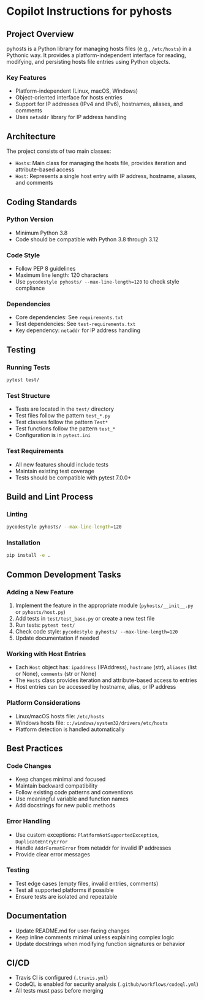 # Copilot Instructions for pyhosts

## Project Overview

pyhosts is a Python library for managing hosts files (e.g., `/etc/hosts`) in a Pythonic way. It provides a platform-independent interface for reading, modifying, and persisting hosts file entries using Python objects.

### Key Features
- Platform-independent (Linux, macOS, Windows)
- Object-oriented interface for hosts entries
- Support for IP addresses (IPv4 and IPv6), hostnames, aliases, and comments
- Uses `netaddr` library for IP address handling

## Architecture

The project consists of two main classes:
- `Hosts`: Main class for managing the hosts file, provides iteration and attribute-based access
- `Host`: Represents a single host entry with IP address, hostname, aliases, and comments

## Coding Standards

### Python Version
- Minimum Python 3.8
- Code should be compatible with Python 3.8 through 3.12

### Code Style
- Follow PEP 8 guidelines
- Maximum line length: 120 characters
- Use `pycodestyle pyhosts/ --max-line-length=120` to check style compliance

### Dependencies
- Core dependencies: See `requirements.txt`
- Test dependencies: See `test-requirements.txt`
- Key dependency: `netaddr` for IP address handling

## Testing

### Running Tests
```bash
pytest test/
```

### Test Structure
- Tests are located in the `test/` directory
- Test files follow the pattern `test_*.py`
- Test classes follow the pattern `Test*`
- Test functions follow the pattern `test_*`
- Configuration is in `pytest.ini`

### Test Requirements
- All new features should include tests
- Maintain existing test coverage
- Tests should be compatible with pytest 7.0.0+

## Build and Lint Process

### Linting
```bash
pycodestyle pyhosts/ --max-line-length=120
```

### Installation
```bash
pip install -e .
```

## Common Development Tasks

### Adding a New Feature
1. Implement the feature in the appropriate module (`pyhosts/__init__.py` or `pyhosts/host.py`)
2. Add tests in `test/test_base.py` or create a new test file
3. Run tests: `pytest test/`
4. Check code style: `pycodestyle pyhosts/ --max-line-length=120`
5. Update documentation if needed

### Working with Host Entries
- Each `Host` object has: `ipaddress` (IPAddress), `hostname` (str), `aliases` (list or None), `comments` (str or None)
- The `Hosts` class provides iteration and attribute-based access to entries
- Host entries can be accessed by hostname, alias, or IP address

### Platform Considerations
- Linux/macOS hosts file: `/etc/hosts`
- Windows hosts file: `c:/windows/system32/drivers/etc/hosts`
- Platform detection is handled automatically

## Best Practices

### Code Changes
- Keep changes minimal and focused
- Maintain backward compatibility
- Follow existing code patterns and conventions
- Use meaningful variable and function names
- Add docstrings for new public methods

### Error Handling
- Use custom exceptions: `PlatformNotSupportedException`, `DuplicateEntryError`
- Handle `AddrFormatError` from netaddr for invalid IP addresses
- Provide clear error messages

### Testing
- Test edge cases (empty files, invalid entries, comments)
- Test all supported platforms if possible
- Ensure tests are isolated and repeatable

## Documentation

- Update README.md for user-facing changes
- Keep inline comments minimal unless explaining complex logic
- Update docstrings when modifying function signatures or behavior

## CI/CD

- Travis CI is configured (`.travis.yml`)
- CodeQL is enabled for security analysis (`.github/workflows/codeql.yml`)
- All tests must pass before merging
